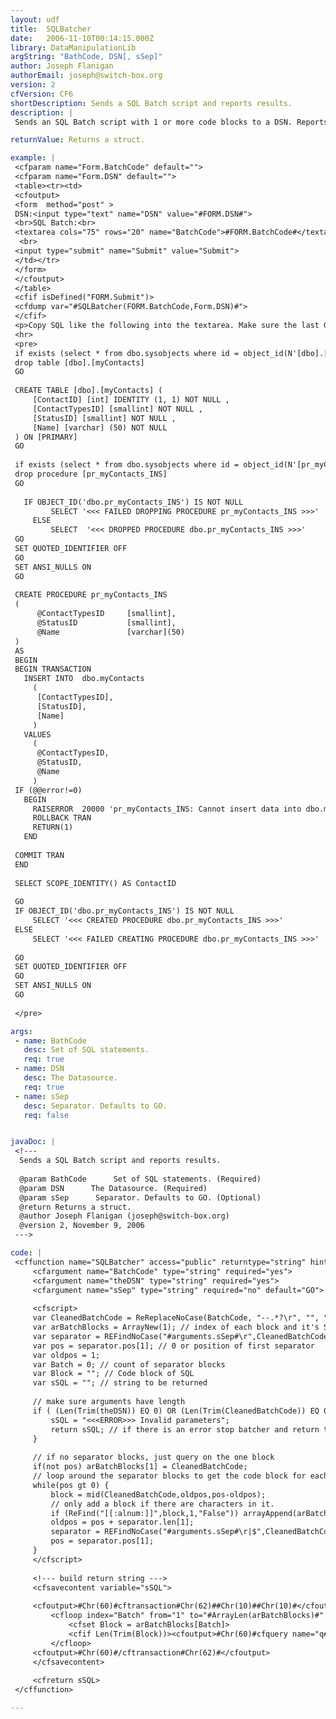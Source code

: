 ```yaml
---
layout: udf
title:  SQLBatcher
date:   2006-11-10T00:14:15.000Z
library: DataManipulationLib
argString: "BathCode, DSN[, sSep]"
author: Joseph Flanigan
authorEmail: joseph@switch-box.org
version: 2
cfVersion: CF6
shortDescription: Sends a SQL Batch script and reports results.
description: |
 Sends an SQL Batch script with 1 or more code blocks to a DSN. Reports results of each code block. Each code block seperated by a &quot;GO\r&quot; token is executed with a CFQuery.

returnValue: Returns a struct.

example: |
 <cfparam name="Form.BatchCode" default="">
 <cfparam name="Form.DSN" default="">
 <table><tr><td>
 <cfoutput>
 <form  method="post" >
 DSN:<input type="text" name="DSN" value="#FORM.DSN#">
 <br>SQL Batch:<br>
 <textarea cols="75" rows="20" name="BatchCode">#FORM.BatchCode#</textarea>
  <br>
 <input type="submit" name="Submit" value="Submit">
 </td></tr>
 </form>
 </cfoutput>
 </table>
 <cfif isDefined("FORM.Submit")>
 <cfdump var="#SQLBatcher(FORM.BatchCode,Form.DSN)#"> 
 </cfif>
 <p>Copy SQL like the following into the textarea. Make sure the last GO is followed by a carriage return.
 <hr>
 <pre> 
 if exists (select * from dbo.sysobjects where id = object_id(N'[dbo].[myContacts]') and OBJECTPROPERTY(id, N'IsUserTable') = 1)
 drop table [dbo].[myContacts]
 GO
 
 CREATE TABLE [dbo].[myContacts] (
     [ContactID] [int] IDENTITY (1, 1) NOT NULL ,
     [ContactTypesID] [smallint] NOT NULL ,
     [StatusID] [smallint] NOT NULL ,
     [Name] [varchar] (50) NOT NULL
 ) ON [PRIMARY]
 GO
 
 if exists (select * from dbo.sysobjects where id = object_id(N'[pr_myContacts_INS]') and OBJECTPROPERTY(id, N'IsProcedure') = 1)
 drop procedure [pr_myContacts_INS]
 GO
 
   IF OBJECT_ID('dbo.pr_myContacts_INS') IS NOT NULL
         SELECT '<<< FAILED DROPPING PROCEDURE pr_myContacts_INS >>>'
     ELSE
         SELECT  '<<< DROPPED PROCEDURE dbo.pr_myContacts_INS >>>'
 GO
 SET QUOTED_IDENTIFIER OFF 
 GO
 SET ANSI_NULLS ON 
 GO
 
 CREATE PROCEDURE pr_myContacts_INS
 (
      @ContactTypesID     [smallint],
      @StatusID           [smallint],
      @Name               [varchar](50)
 )
 AS
 BEGIN
 BEGIN TRANSACTION
   INSERT INTO  dbo.myContacts 
     (
      [ContactTypesID],
      [StatusID],
      [Name]
     )
   VALUES
     (
      @ContactTypesID,
      @StatusID,
      @Name
     )
 IF (@@error!=0)
   BEGIN
     RAISERROR  20000 'pr_myContacts_INS: Cannot insert data into dbo.myContacts'
     ROLLBACK TRAN
     RETURN(1)
   END
 
 COMMIT TRAN
 END
 
 SELECT SCOPE_IDENTITY() AS ContactID
 
 GO
 IF OBJECT_ID('dbo.pr_myContacts_INS') IS NOT NULL
     SELECT '<<< CREATED PROCEDURE dbo.pr_myContacts_INS >>>'
 ELSE
     SELECT '<<< FAILED CREATING PROCEDURE dbo.pr_myContacts_INS >>>'
 
 GO
 SET QUOTED_IDENTIFIER OFF 
 GO
 SET ANSI_NULLS ON 
 GO
 
 </pre>

args:
 - name: BathCode
   desc: Set of SQL statements.
   req: true
 - name: DSN
   desc: The Datasource.
   req: true
 - name: sSep
   desc: Separator. Defaults to GO.
   req: false


javaDoc: |
 <!---
  Sends a SQL Batch script and reports results.
  
  @param BathCode      Set of SQL statements. (Required)
  @param DSN      The Datasource. (Required)
  @param sSep      Separator. Defaults to GO. (Optional)
  @return Returns a struct. 
  @author Joseph Flanigan (joseph@switch-box.org) 
  @version 2, November 9, 2006 
 --->

code: |
 <cffunction name="SQLBatcher" access="public" returntype="string" hint="Runs a set of queries based on sql string" output="false">
     <cfargument name="BatchCode" type="string" required="yes">
     <cfargument name="theDSN" type="string" required="yes">
     <cfargument name="sSep" type="string" required="no" default="GO">
         
     <cfscript> 
     var CleanedBatchCode = ReReplaceNoCase(BatchCode, "--.*?\r", "", "all");// clean sql comments
     var arBatchBlocks = ArrayNew(1); // index of each block and it's SQL string
     var separator = REFindNoCase("#arguments.sSep#\r",CleanedBatchCode,1,1); // looks for separators
     var pos = separator.pos[1]; // 0 or position of first separator
     var oldpos = 1;
     var Batch = 0; // count of separator blocks
     var Block = ""; // Code block of SQL 
     var sSQL = ""; // string to be returned
     
     // make sure arguments have length
     if ( (Len(Trim(theDSN)) EQ 0) OR (Len(Trim(CleanedBatchCode)) EQ 0) ) {
         sSQL = "<<<ERROR>>> Invalid parameters";
         return sSQL; // if there is an error stop batcher and return to caller 
     }
         
     // if no separator blocks, just query on the one block
     if(not pos) arBatchBlocks[1] = CleanedBatchCode;
     // loop around the separator blocks to get the code block for each separator
     while(pos gt 0) {
         block = mid(CleanedBatchCode,oldpos,pos-oldpos);
         // only add a block if there are characters in it. 
         if (ReFind("[[:alnum:]]",block,1,"False")) arrayAppend(arBatchBlocks,block);
         oldpos = pos + separator.len[1];
         separator = REFindNoCase("#arguments.sSep#\r|$",CleanedBatchCode,oldpos+1,1);
         pos = separator.pos[1];
     }        
     </cfscript>
         
     <!--- build return string --->
     <cfsavecontent variable="sSQL">
     
     <cfoutput>#Chr(60)#cftransaction#Chr(62)##Chr(10)##Chr(10)#</cfoutput>
         <cfloop index="Batch" from="1" to="#ArrayLen(arBatchBlocks)#" step="1">
             <cfset Block = arBatchBlocks[Batch]>
             <cfif Len(Trim(Block))><cfoutput>#Chr(60)#cfquery name="q#BATCH#" datasource="#Arguments.theDSN#"#Chr(62)##Chr(10)##Trim(PreserveSingleQuotes(Block))##Chr(10)##Chr(60)#/cfquery#Chr(62)##Chr(10)##Chr(10)#</cfoutput></cfif> 
         </cfloop>
     <cfoutput>#Chr(60)#/cftransaction#Chr(62)#</cfoutput>
     </cfsavecontent>
         
     <cfreturn sSQL>
 </cffunction>

---
```


